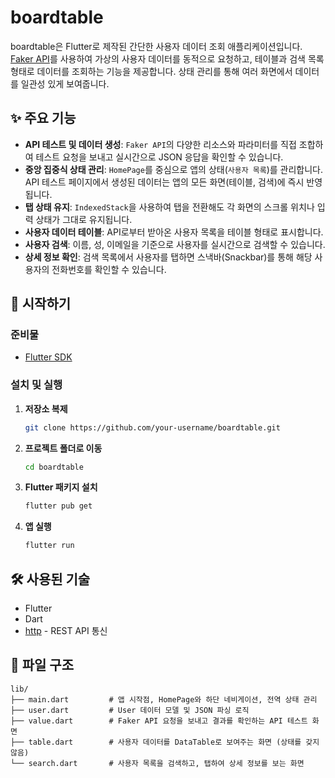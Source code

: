 # boardtable

boardtable은 Flutter로 제작된 간단한 사용자 데이터 조회 애플리케이션입니다. [Faker API](https://fakerapi.it/)를 사용하여 가상의 사용자 데이터를 동적으로 요청하고, 테이블과 검색 목록 형태로 데이터를 조회하는 기능을 제공합니다. 상태 관리를 통해 여러 화면에서 데이터를 일관성 있게 보여줍니다.

## ✨ 주요 기능

- **API 테스트 및 데이터 생성**: `Faker API`의 다양한 리소스와 파라미터를 직접 조합하여 테스트 요청을 보내고 실시간으로 JSON 응답을 확인할 수 있습니다.
- **중앙 집중식 상태 관리**: `HomePage`를 중심으로 앱의 상태(`사용자 목록`)를 관리합니다. API 테스트 페이지에서 생성된 데이터는 앱의 모든 화면(테이블, 검색)에 즉시 반영됩니다.
- **탭 상태 유지**: `IndexedStack`을 사용하여 탭을 전환해도 각 화면의 스크롤 위치나 입력 상태가 그대로 유지됩니다.
- **사용자 데이터 테이블**: API로부터 받아온 사용자 목록을 테이블 형태로 표시합니다.
- **사용자 검색**: 이름, 성, 이메일을 기준으로 사용자를 실시간으로 검색할 수 있습니다.
- **상세 정보 확인**: 검색 목록에서 사용자를 탭하면 스낵바(Snackbar)를 통해 해당 사용자의 전화번호를 확인할 수 있습니다.

## 🚀 시작하기

### 준비물

- [Flutter SDK](https://flutter.dev/docs/get-started/install)

### 설치 및 실행

1.  **저장소 복제**
    ```sh
    git clone https://github.com/your-username/boardtable.git
    ```

2.  **프로젝트 폴더로 이동**
    ```sh
    cd boardtable
    ```

3.  **Flutter 패키지 설치**
    ```sh
    flutter pub get
    ```

4.  **앱 실행**
    ```sh
    flutter run
    ```

## 🛠️ 사용된 기술

- Flutter
- Dart
- [http](https://pub.dev/packages/http) - REST API 통신

## 📂 파일 구조

```
lib/
├── main.dart         # 앱 시작점, HomePage와 하단 네비게이션, 전역 상태 관리
├── user.dart         # User 데이터 모델 및 JSON 파싱 로직
├── value.dart        # Faker API 요청을 보내고 결과를 확인하는 API 테스트 화면
├── table.dart        # 사용자 데이터를 DataTable로 보여주는 화면 (상태를 갖지 않음)
└── search.dart       # 사용자 목록을 검색하고, 탭하여 상세 정보를 보는 화면
```
